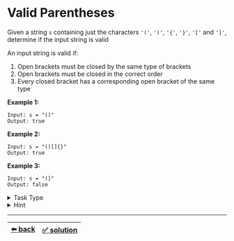 # Valid Parentheses

Given a string `s` containing just the characters `'('`, `')'`, `'{'`, `'}'`, `'['` and `']'`, determine if the input string is valid

An input string is valid if:
1. Open brackets must be closed by the same type of brackets
2. Open brackets must be closed in the correct order
3. Every closed bracket has a corresponding open bracket of the same type

__Example 1:__

```
Input: s = "()"
Output: true
```

__Example 2:__

```
Input: s = "()[]{}"
Output: true
```

__Example 3:__

```
Input: s = "(]"
Output: false
```

<details>

<summary>Task Type</summary>

It is a One Pointer One Array and _Stack_ Task Type. So you need to iterate a string as an array and use a stack in order to solve the task

</details>

<details>

<summary>Hint</summary>

If you encounter an opening bracket then you need to push it to the stack. If you encounter a closing bracket then you need to pop off the stack (only make sure that you pop the same type of opening bracket as you found a closing bracket otherwise the brackets are placed incorrectly)

__Note:__ we have already given a try to solving this task [here](../../cheatsheet/brackets/README.md)

</details>

---

| [:arrow_left: back](../task-type.md) | [:white_check_mark: solution](./solution.js) |
| :---: | :---: |
